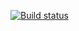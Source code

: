 [![Build status](https://ci.appveyor.com/api/projects/status/3vy6sitp3d66t39w?svg=true)](https://ci.appveyor.com/project/LagutaNV2/js-2-hw-07-regexp-task-2)
